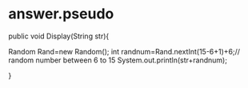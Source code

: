 # answer.pseudo
public void Display(String str){

Random Rand=new Random();
int randnum=Rand.nextInt(15-6+1)+6;// random number between 6 to 15
System.out.println(str+randnum);

}
